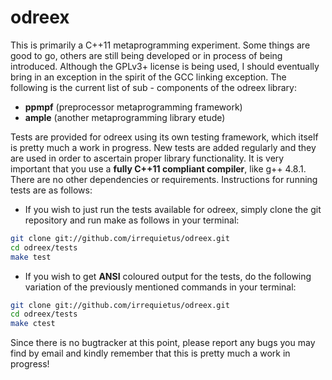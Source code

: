 # odreex

This is primarily a C++11 metaprogramming experiment. Some things are good to
go, others are still being developed or in process of being introduced. Although
the GPLv3+ license is being used, I should eventually bring in an exception
in the spirit of the GCC linking exception. The following is the current list
of sub - components of the odreex library:

 * **ppmpf** (preprocessor metaprogramming framework)
 * **ample** (another metaprogramming library etude)

Tests are provided for odreex using its own testing framework, which itself is
pretty much a work in progress. New tests are added regularly and they are used
in order to ascertain proper library functionality. It is very important that
you use a **fully C++11 compliant compiler**, like g++ 4.8.1. There are no other
dependencies or requirements. Instructions for running tests are as follows:

* If you wish to just run the tests available for odreex, simply clone the git
repository and run make as follows in your terminal:
```bash
git clone git://github.com/irrequietus/odreex.git
cd odreex/tests
make test
```
* If you wish to get **ANSI** coloured output for the tests, do the following
variation of the previously mentioned commands in your terminal:
```bash
git clone git://github.com/irrequietus/odreex.git
cd odreex/tests
make ctest
```

Since there is no bugtracker at this point, please report any bugs you may find
by email and kindly remember that this is pretty much a work in progress!
